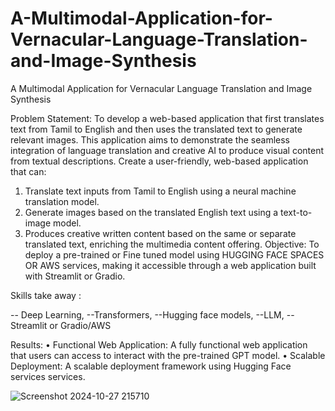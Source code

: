 # A-Multimodal-Application-for-Vernacular-Language-Translation-and-Image-Synthesis
A Multimodal Application for Vernacular Language Translation and Image Synthesis

Problem Statement:
To develop a web-based application that first translates text from Tamil to English and then
uses the translated text to generate relevant images. This application aims to demonstrate the
seamless integration of language translation and creative AI to produce visual content from
textual descriptions.
Create a user-friendly, web-based application that can:
1. Translate text inputs from Tamil to English using a neural machine translation model.
2. Generate images based on the translated English text using a text-to-image model.
3. Produces creative written content based on the same or separate translated text,
enriching the multimedia content offering.
Objective:
To deploy a pre-trained or Fine tuned model using HUGGING FACE SPACES OR AWS
services, making it accessible through a web application built with Streamlit or Gradio.

Skills take away :

-- Deep Learning,
--Transformers,
--Hugging face models,
--LLM,
--Streamlit or Gradio/AWS

Results:
• Functional Web Application: A fully functional web application that users can access
to interact with the pre-trained GPT model.
• Scalable Deployment: A scalable deployment framework using Hugging Face
services services.

![Screenshot 2024-10-27 215710](https://github.com/user-attachments/assets/51f3013f-a8b4-48ed-9772-af88a1e03145)

